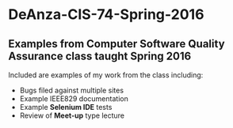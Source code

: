 # DeAnza-CIS-74-Spring-2016

## Examples from Computer Software Quality Assurance class taught Spring 2016

Included are examples of my work from the class including:
* Bugs filed against multiple sites
* Example IEEE829 documentation
* Example **Selenium IDE** tests
* Review of **Meet-up** type lecture
